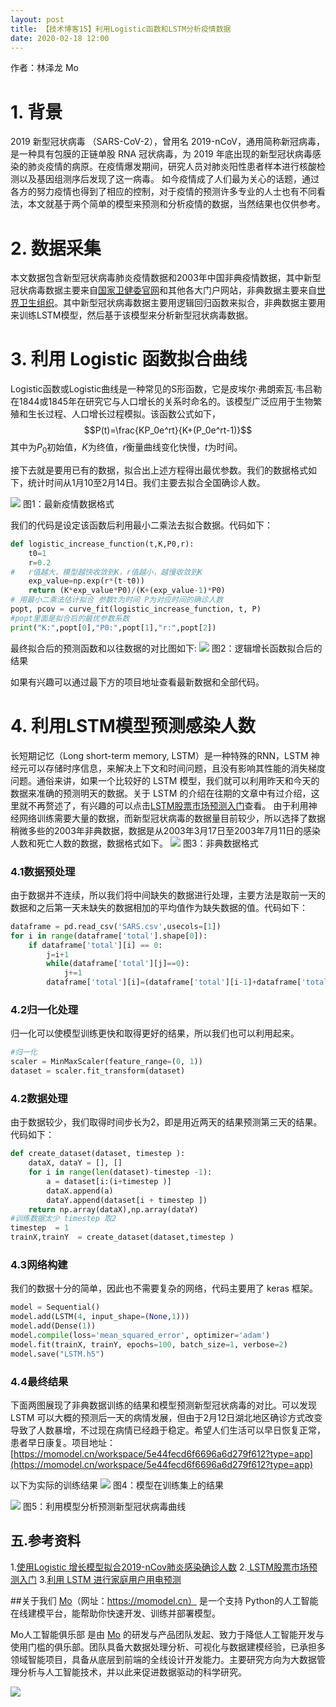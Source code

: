 ```yaml
---
layout: post
title: 【技术博客15】利用Logistic函数和LSTM分析疫情数据
date: 2020-02-18 12:00
---
```


作者：林泽龙 Mo

# 1. 背景
2019 新型冠状病毒 （SARS-CoV-2），曾用名 2019-nCoV，通用简称新冠病毒，是一种具有包膜的正链单股 RNA 冠状病毒，为 2019 年底出现的新型冠状病毒感染的肺炎疫情的病原。在疫情爆发期间，研究人员对肺炎阳性患者样本进行核酸检测以及基因组测序后发现了这一病毒。
如今疫情成了人们最为关心的话题，通过各方的努力疫情也得到了相应的控制，对于疫情的预测许多专业的人士也有不同看法，本文就基于两个简单的模型来预测和分析疫情的数据，当然结果也仅供参考。
# 2. 数据采集
本文数据包含新型冠状病毒肺炎疫情数据和2003年中国非典疫情数据，其中新型冠状病毒数据主要来自[国家卫健委官网](http://www.nhc.gov.cn/)和其他各大门户网站，非典数据主要来自[世界卫生组织](http://www.nhc.gov.cn/)。其中新型冠状病毒数据主要用逻辑回归函数来拟合，非典数据主要用来训练LSTM模型，然后基于该模型来分析新型冠状病毒数据。
# 3. 利用 Logistic 函数拟合曲线
Logistic函数或Logistic曲线是一种常见的S形函数，它是皮埃尔·弗朗索瓦·韦吕勒在1844或1845年在研究它与人口增长的关系时命名的。该模型广泛应用于生物繁殖和生长过程、人口增长过程模拟。该函数公式如下，
        $$P(t)=\frac{KP_0e^rt}{K+(P_0e^rt-1)}$$
其中为$P_0$初始值，$K$为终值，$r$衡量曲线变化快慢，$t$为时间。

接下去就是要用已有的数据，拟合出上述方程得出最优参数。我们的数据格式如下，统计时间从1月10至2月14日。我们主要去拟合全国确诊人数。

![](https://imgbed.momodel.cn/1581746165086-44a761a9-c8bb-416f-87d2-4cf627861251.png)
图1：最新疫情数据格式

我们的代码是设定该函数后利用最小二乘法去拟合数据。代码如下：
```python
def logistic_increase_function(t,K,P0,r):
    t0=1
    r=0.2
#   r值越大，模型越快收敛到K，r值越小，越慢收敛到K
    exp_value=np.exp(r*(t-t0))
    return (K*exp_value*P0)/(K+(exp_value-1)*P0)
# 用最小二乘法估计拟合 参数t为时间 P为对应时间的确诊人数
popt, pcov = curve_fit(logistic_increase_function, t, P)
#popt里面是拟合后的最优参数系数
print("K:",popt[0],"P0:",popt[1],"r:",popt[2])
```
最终拟合后的预测函数和以往数据的对比图如下:
![](https://imgbed.momodel.cn/1581746202631-86d1f8ea-3db3-4ab7-a0dc-9d39b5891c08.png)
图2：逻辑增长函数拟合后的结果

如果有兴趣可以通过最下方的项目地址查看最新数据和全部代码。

# 4. 利用LSTM模型预测感染人数
长短期记忆（Long short-term memory, LSTM）是一种特殊的RNN，LSTM 神经元可以存储时序信息，来解决上下文和时间问题，且没有影响其性能的消失梯度问题。通俗来讲，如果一个比较好的 LSTM 模型，我们就可以利用昨天和今天的数据来准确的预测明天的数据。关于 LSTM 的介绍在往期的文章中有过介绍，这里就不再赘述了，有兴趣的可以点击[LSTM股票市场预测入门](https://www.yuque.com/xxs3cf/gxy1e7/tpgm28)查看。
由于利用神经网络训练需要大量的数据，而新型冠状病毒的数据量目前较少，所以选择了数据稍微多些的2003年非典数据，数据是从2003年3月17日至2003年7月11日的感染人数和死亡人数的数据，数据格式如下。
![](https://imgbed.momodel.cn/1581746240187-7a0c63c2-028e-4ad7-815a-1a192344a84a.png)
图3：非典数据格式

### 4.1数据预处理
由于数据并不连续，所以我们将中间缺失的数据进行处理，主要方法是取前一天的数据和之后第一天未缺失的数据相加的平均值作为缺失数据的值。代码如下：

```python
dataframe = pd.read_csv('SARS.csv',usecols=[1])
for i in range(dataframe['total'].shape[0]):
    if dataframe['total'][i] == 0:
        j=i+1
        while(dataframe['total'][j]==0):
            j+=1
        dataframe['total'][i]=(dataframe['total'][i-1]+dataframe['total'][j])//2
```

### 4.2归一化处理
归一化可以使模型训练更快和取得更好的结果，所以我们也可以利用起来。
```python
#归一化
scaler = MinMaxScaler(feature_range=(0, 1))
dataset = scaler.fit_transform(dataset)
```

### 4.2数据处理
由于数据较少，我们取得时间步长为2，即是用近两天的结果预测第三天的结果。代码如下：
```python
def create_dataset(dataset, timestep ):
    dataX, dataY = [], []
    for i in range(len(dataset)-timestep -1):
        a = dataset[i:(i+timestep )]
        dataX.append(a)
        dataY.append(dataset[i + timestep ])
    return np.array(dataX),np.array(dataY)
#训练数据太少 timestep 取2
timestep  = 1
trainX,trainY  = create_dataset(dataset,timestep )
```

### 4.3网络构建
我们的数据十分的简单，因此也不需要复杂的网络，代码主要用了 keras 框架。

```python
model = Sequential()
model.add(LSTM(4, input_shape=(None,1)))
model.add(Dense(1))
model.compile(loss='mean_squared_error', optimizer='adam')
model.fit(trainX, trainY, epochs=100, batch_size=1, verbose=2)
model.save("LSTM.h5")
```

### 4.4最终结果
下面两图展现了非典数据训练的结果和模型预测新型冠状病毒的对比。可以发现 LSTM 可以大概的预测后一天的病情发展，但由于2月12日湖北地区确诊方式改变导致了人数暴增，不过现在病情已经趋于稳定。希望人们生活可以早日恢复正常，患者早日康复。项目地址：[https://momodel.cn/workspace/5e44fecd6f6696a6d279f612?type=app](https://momodel.cn/workspace/5e44fecd6f6696a6d279f612?type=app)

以下为实际的训练结果
![](https://imgbed.momodel.cn/1581746276508-e1fca86b-c0d7-4447-bd10-741909204edc.png)
图4：模型在训练集上的结果

![](https://imgbed.momodel.cn/1581746502225-81d7c949-9044-4966-aafa-0e563b8872fa.png)
图5：利用模型分析预测新型冠状病毒曲线


## 五.参考资料
1.[使用Logistic 增长模型拟合2019-nCov肺炎感染确诊人数](https://blog.csdn.net/z_ccsdn/article/details/104134358)
2.[ LSTM股票市场预测入门](https://www.yuque.com/xxs3cf/gxy1e7/tpgm28)
3.[利用 LSTM 进行家庭用户用电预测](https://momodel.cn/explore/5cde0ed11afd94371e5697ff?type=app)

##关于我们
[Mo](https://momodel.cn)（网址：https://momodel.cn） 是一个支持 Python的人工智能在线建模平台，能帮助你快速开发、训练并部署模型。

Mo人工智能俱乐部 是由 [Mo](https://momodel.cn) 的研发与产品团队发起、致力于降低人工智能开发与使用门槛的俱乐部。团队具备大数据处理分析、可视化与数据建模经验，已承担多领域智能项目，具备从底层到前端的全线设计开发能力。主要研究方向为大数据管理分析与人工智能技术，并以此来促进数据驱动的科学研究。

![](https://imgbed.momodel.cn/联系人.png)
